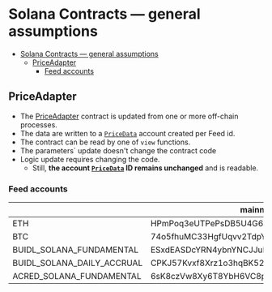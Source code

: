 # Solana Contracts — general assumptions

<!-- TOC -->

- [Solana Contracts — general assumptions](#solana-contracts--general-assumptions)
  - [PriceAdapter](#priceadapter)
    - [Feed accounts](#feed-accounts)

## PriceAdapter

- The [PriceAdapter](./price_adapter/README.md) contract is updated from one or more off-chain processes.
- The data are written to a [`PriceData`](./redstone-solana-price-adapter/src/state.rs) account created per Feed id.
- The contract can be read by one of `view` functions.
- The parameters` update doesn't change the contract code
- Logic update requires changing the code.
  - Still, **the account [`PriceData`](./redstone-solana-price-adapter/src/state.rs) ID remains unchanged**
    and is readable.

### Feed accounts

|                            | mainnet-beta                                 | testnet                                      | devnet                                       |
| -------------------------- | -------------------------------------------- | -------------------------------------------- | -------------------------------------------- |
| ETH                        | HPmPoq3eUTPePsDB5U4G6msu5RpeZHhMemc5VnqxQ9Lx | BsFkAfSgub54ZMHxZpCXqB3zpWXF8NwAswbuNX1Jq55g | 6bgjyNJ18vWGjw2qjjseSBaDK4QbJF8sjsHAhwy8EuBW |
| BTC                        | 74o5fhuMC33HgfUqvv2TdpYiKvEWfcRTS1E8zxK6ESjN | FbTaAY9o6MU3xZKXT65xE3wATNrxU7nTnZZPmg4gS9Ad | AhQGbBqhbcqJhV7WJ5GktjtjM7dHBPYv2uFhL7Cy7gzQ |
| BUIDL_SOLANA_FUNDAMENTAL   | ESxdEASDcYRN4ybnYNCJJuPHcF2SGJN1MypQq1yfY9Kz | x                                            | x                                            |
| BUIDL_SOLANA_DAILY_ACCRUAL | CPKJ57Kvxf8Xrz1o3hqBK52SqqEUAPp1NVdCK94bDGSX | x                                            | x                                            |
| ACRED_SOLANA_FUNDAMENTAL   | 6sK8czVw8Xy6T8YbH6VC8p5ovNZD2mXf5vUTv8sgnUJf | x                                            | x                                            |
